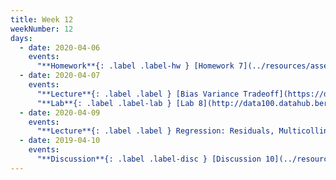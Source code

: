 ```yaml
---
title: Week 12
weekNumber: 12
days:
  - date: 2020-04-06
    events:
      "**Homework**{: .label .label-hw } [Homework 7](../resources/assets/homework/hw7.pdf) (due Apr. 13)":
  - date: 2020-04-07
    events:
      "**Lecture**{: .label .label } [Bias Variance Tradeoff](https://drive.google.com/a/berkeley.edu/file/d/1sdWDg7t2mzYMWinH8G9370DZXJmQNgJg/view?usp=sharing) ([Derivation](../resources/assets/lectures/lec21/Derivation.html))":
      "**Lab**{: .label .label-lab } [Lab 8](http://data100.datahub.berkeley.edu/hub/user-redirect/git-sync?repo=https://github.com/DS-100/sp20&subPath=lab/lab08/) (due Apr. 13)":
  - date: 2020-04-09
    events:
      "**Lecture**{: .label .label } Regression: Residuals, Multicollinearity, Inference":
  - date: 2019-04-10
    events:
      "**Discussion**{: .label .label-disc } [Discussion 10](../resources/assets/discussions/disc10.pdf) ([video](https://www.youtube.com/playlist?list=PLQCcNQgUcDfq7IhrDyiHvoIEVL7Nty6gj))":
---
```

